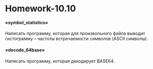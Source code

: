 # Homework-10.10
<h4>«symbol_statistics»</h4>
Написать программу, которая для произвольного файла выводит гистограмму – частоты встречаемости символов (ASCII символы).
<h4>«decode_64base»</h4>
Написать программу, которая декодирует BASE64.
